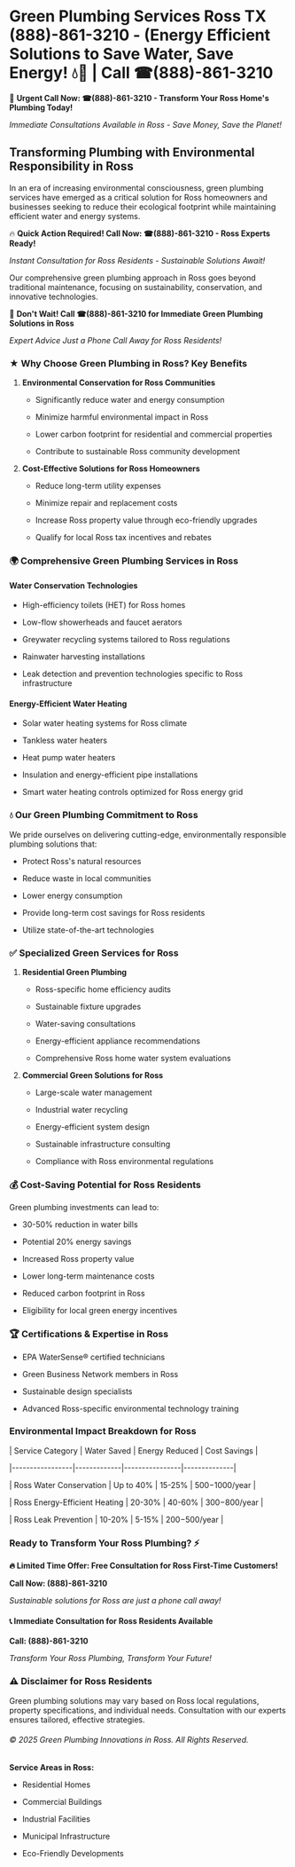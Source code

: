 # Green Plumbing Services Ross TX (888)-861-3210 - (Energy Efficient Solutions to Save Water, Save Energy! 💧🌿 | Call ☎(888)-861-3210

🚨 **Urgent Call Now: ☎(888)-861-3210 - Transform Your Ross Home's Plumbing Today!**
*Immediate Consultations Available in Ross - Save Money, Save the Planet!*

## Transforming Plumbing with Environmental Responsibility in Ross

In an era of increasing environmental consciousness, green plumbing services have emerged as a critical solution for Ross homeowners and businesses seeking to reduce their ecological footprint while maintaining efficient water and energy systems. 

🔥 **Quick Action Required! Call Now: ☎(888)-861-3210 - Ross Experts Ready!**
*Instant Consultation for Ross Residents - Sustainable Solutions Await!*

Our comprehensive green plumbing approach in Ross goes beyond traditional maintenance, focusing on sustainability, conservation, and innovative technologies.

🚨 **Don't Wait! Call ☎(888)-861-3210 for Immediate Green Plumbing Solutions in Ross**
*Expert Advice Just a Phone Call Away for Ross Residents!*

### ★ Why Choose Green Plumbing in Ross? Key Benefits

1. **Environmental Conservation for Ross Communities** 
   - Significantly reduce water and energy consumption
   - Minimize harmful environmental impact in Ross
   - Lower carbon footprint for residential and commercial properties
   - Contribute to sustainable Ross community development

2. **Cost-Effective Solutions for Ross Homeowners** 
   - Reduce long-term utility expenses
   - Minimize repair and replacement costs
   - Increase Ross property value through eco-friendly upgrades
   - Qualify for local Ross tax incentives and rebates

### 🌍 Comprehensive Green Plumbing Services in Ross

#### Water Conservation Technologies
- High-efficiency toilets (HET) for Ross homes
- Low-flow showerheads and faucet aerators
- Greywater recycling systems tailored to Ross regulations
- Rainwater harvesting installations
- Leak detection and prevention technologies specific to Ross infrastructure

#### Energy-Efficient Water Heating
- Solar water heating systems for Ross climate
- Tankless water heaters
- Heat pump water heaters
- Insulation and energy-efficient pipe installations
- Smart water heating controls optimized for Ross energy grid

### 💧 Our Green Plumbing Commitment to Ross

We pride ourselves on delivering cutting-edge, environmentally responsible plumbing solutions that:
- Protect Ross's natural resources
- Reduce waste in local communities
- Lower energy consumption
- Provide long-term cost savings for Ross residents
- Utilize state-of-the-art technologies

### ✅ Specialized Green Services for Ross

1. **Residential Green Plumbing**
   - Ross-specific home efficiency audits
   - Sustainable fixture upgrades
   - Water-saving consultations
   - Energy-efficient appliance recommendations
   - Comprehensive Ross home water system evaluations

2. **Commercial Green Solutions for Ross**
   - Large-scale water management
   - Industrial water recycling
   - Energy-efficient system design
   - Sustainable infrastructure consulting
   - Compliance with Ross environmental regulations

### 💰 Cost-Saving Potential for Ross Residents

Green plumbing investments can lead to:
- 30-50% reduction in water bills
- Potential 20% energy savings
- Increased Ross property value
- Lower long-term maintenance costs
- Reduced carbon footprint in Ross
- Eligibility for local green energy incentives

### 🏆 Certifications & Expertise in Ross

- EPA WaterSense® certified technicians
- Green Business Network members in Ross
- Sustainable design specialists
- Advanced Ross-specific environmental technology training

### Environmental Impact Breakdown for Ross

| Service Category | Water Saved | Energy Reduced | Cost Savings |
|-----------------|-------------|----------------|--------------|
| Ross Water Conservation | Up to 40% | 15-25% | $500-$1000/year |
| Ross Energy-Efficient Heating | 20-30% | 40-60% | $300-$800/year |
| Ross Leak Prevention | 10-20% | 5-15% | $200-$500/year |

### Ready to Transform Your Ross Plumbing? ⚡

**🔥 Limited Time Offer: Free Consultation for Ross First-Time Customers!**

**Call Now: (888)-861-3210**
*Sustainable solutions for Ross are just a phone call away!*

#### 📞 Immediate Consultation for Ross Residents Available

**Call: (888)-861-3210**
*Transform Your Ross Plumbing, Transform Your Future!*

### ⚠️ Disclaimer for Ross Residents

Green plumbing solutions may vary based on Ross local regulations, property specifications, and individual needs. Consultation with our experts ensures tailored, effective strategies.

###### © 2025 Green Plumbing Innovations in Ross. All Rights Reserved.

**Service Areas in Ross:** 
- Residential Homes
- Commercial Buildings
- Industrial Facilities
- Municipal Infrastructure
- Eco-Friendly Developments